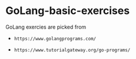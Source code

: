 # GoLang-basic-exercises

GoLang exercies are picked from 

* `https://www.golangprograms.com/` 

* `https://www.tutorialgateway.org/go-programs/`
